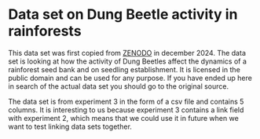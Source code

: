 # Data set on Dung Beetle activity in rainforests

This data set was first copied from
[ZENODO](https://zenodo.org/records/4965431)
in december 2024. The data set is looking at how the activity of Dung Beetles
affect the dynamics of a rainforest seed bank and on seedling establishment. It is
licensed in the public domain and can be used for any purpose. If you
have ended up here in search of the actual data set you should go to the
original source.

The data set is from experiment 3 in the form of a csv file and contains 5 columns. It is
interesting to us because experiment 3 contains a link field with experiment 2, which means
that we could use it in future when we want to test linking data sets together.
